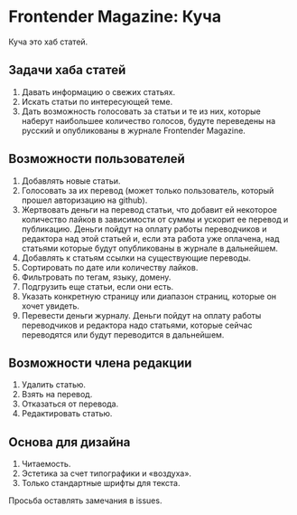 # Frontender Magazine: Куча

Куча это хаб статей. 

## Задачи хаба статей

1. Давать информацию о свежих статьях.
2. Искать статьи по интересующей теме.
3. Дать возможность голосовать за статьи и те из них, которые наберут наибольшее количество голосов, будуте переведены на русский и опубликованы в журнале Frontender Magazine.


## Возможности пользователей

1. Добавлять новые статьи.
2. Голосовать за их перевод (может только пользователь, который прошел авторизацию на github).
3. Жертвовать деньги на перевод статьи, что добавит ей некоторое количество лайков в зависимости от суммы и ускорит ее перевод и публикацию. Деньги пойдут на оплату работы переводчиков и редактора над этой статьей и, если эта работа уже оплачена, над статьями которые будут опубликованы в журнале в дальнейшем.
3. Добавлять к статьям ссылки на существующие переводы.
4. Cортировать по дате или количеству лайков.
5. Фильтровать по тегам, языку, домену.
6. Подгрузить еще статьи, если они есть.
7. Указать конкретную страницу или диапазон страниц, которые он хочет увидеть.
8. Перевести деньги журналу. Деньги пойдут на оплату работы переводчиков и редактора надо статьями, которые сейчас переводятся или будут переводится в дальнейшем.


## Возможности члена редакции

1. Удалить статью.
2. Взять на перевод.
3. Отказаться от перевода.
4. Редактировать статью.


## Основа для дизайна

1. Читаемость.
2. Эстетика за счет типографики и «воздуха».
3. Только стандартные шрифты для текста.

Просьба оставлять замечания в issues.